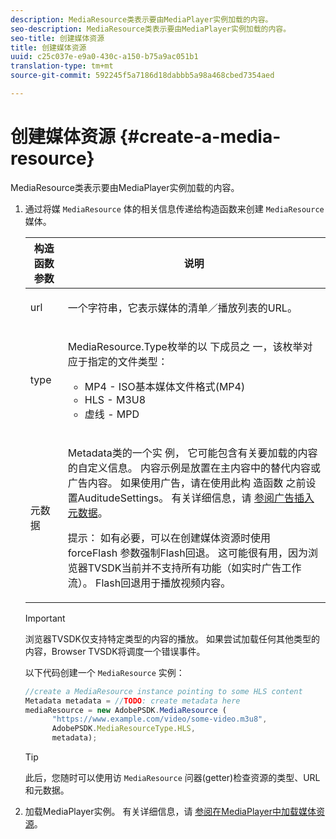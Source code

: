 ```yaml
---
description: MediaResource类表示要由MediaPlayer实例加载的内容。
seo-description: MediaResource类表示要由MediaPlayer实例加载的内容。
seo-title: 创建媒体资源
title: 创建媒体资源
uuid: c25c037e-e9a0-430c-a150-b75a9ac051b1
translation-type: tm+mt
source-git-commit: 592245f5a7186d18dabbb5a98a468cbed7354aed

---
```



# 创建媒体资源 {#create-a-media-resource}

MediaResource类表示要由MediaPlayer实例加载的内容。

1. 通过将媒 `MediaResource` 体的相关信息传递给构造函数来创建 `MediaResource` 媒体。

   <table id="table_DD0D5D9129D54F73881399B9B4FF546A"> 
    <thead> 
    <tr> 
    <th colname="col1" class="entry"> 构造函数参数 </th> 
    <th colname="col2" class="entry"> 说明 </th> 
    </tr> 
    </thead>
    <tbody> 
    <tr> 
    <td colname="col1"> <p>url </p> </td> 
    <td colname="col2"> <p>一个字符串，它表示媒体的清单／播放列表的URL。 </p> </td> 
    </tr> 
    <tr> 
    <td colname="col1"> <p>type </p> </td> 
    <td colname="col2"> <p>MediaResource.Type枚举的以 <span class="codeph"> 下成员之 </span> 一，该枚举对应于指定的文件类型： </p> <p> 
    <ul id="ul_E9689FA06DC94BF4848F16E1F2F01A59"> 
    <li id="li_83A14B96CDC648C6AF6F5FA745343E1F"> <span class="codeph"> MP4 </span> - ISO基本媒体文件格式(MP4) </li> 
    <li id="li_FCD355151515412D9A78C3815DD09129"> <span class="codeph"> HLS </span> - M3U8 </li> 
    <li id="li_9D3D306D49264830AC6EFB1F49524A3B"> <span class="codeph"> 虚线 </span> - MPD </li> 
    </ul> </p> <p></p> </td> 
    </tr> 
    <tr> 
    <td colname="col1"> <p>元数据 </p> </td> 
    <td colname="col2"> <p>Metadata类的一个实 <span class="codeph"> 例， </span> 它可能包含有关要加载的内容的自定义信息。 内容示例是放置在主内容中的替代内容或广告内容。 如果使用广告，请在使用此构 <span class="codeph"> 造函数 </span> 之前设置AuditudeSettings。 有关详细信息，请 <a href="../../ad-insertion/ad-insertion-metadata/c-psdk-browser-tvsdk-2.4-ad-insertion-metadata.md">参阅广告插入元数据</a>。 </p> <p>提示： 如有必要，可以在创建媒体资源时使用 <span class="codeph"> forceFlash </span> 参数强制Flash回退。 这可能很有用，因为浏览器TVSDK当前并不支持所有功能（如实时广告工作流）。 Flash回退用于播放视频内容。 </p> </td> 
    </tr> 
    </tbody> 
   </table>

   >[!IMPORTANT]
   >
   >浏览器TVSDK仅支持特定类型的内容的播放。 如果尝试加载任何其他类型的内容，Browser TVSDK将调度一个错误事件。

   以下代码创建一个 `MediaResource` 实例：

   ```js
   //create a MediaResource instance pointing to some HLS content 
   Metadata metadata = //TODO: create metadata here 
   mediaResource = new AdobePSDK.MediaResource ( 
         "https://www.example.com/video/some-video.m3u8", 
         AdobePSDK.MediaResourceType.HLS,  
         metadata);
   ```

   >[!TIP]
   >
   >此后，您随时可以使用访 `MediaResource` 问器(getter)检查资源的类型、URL和元数据。

1. 加载MediaPlayer实例。 有关详细信息，请 [参阅在MediaPlayer中加载媒体资源](../../content-playback-options-browser-tvsdk/mediaplayer-initialize-for-video/t-psdk-browser-tvsdk-2.4-media-resource-load.md)。
